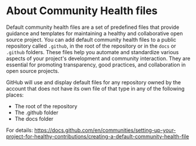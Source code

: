 # About Community Health files

Default community health files are a set of predefined files that provide guidance and templates for maintaining a healthy and collaborative open source project. You can add default community health files to a public repository called `.github`, in the root of the repository or in the `docs` or `.github` folders. These files help you automate and standardize various aspects of your project's development and community interaction. They are essential for promoting transparency, good practices, and collaboration in open source projects.

GitHub will use and display default files for any repository owned by the account that does not have its own file of that type in any of the following places:

- The root of the repository
- The .github folder
- The docs folder

For details: https://docs.github.com/en/communities/setting-up-your-project-for-healthy-contributions/creating-a-default-community-health-file
